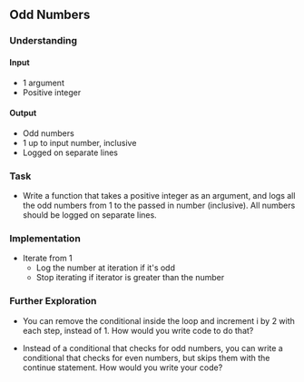 ## Odd Numbers

### Understanding
#### Input
- 1 argument
- Positive integer

#### Output
- Odd numbers
- 1 up to input number, inclusive
- Logged on separate lines

### Task
- Write a function that takes a positive integer as an argument, and logs all the odd numbers from 1 to the passed in number (inclusive). All numbers should be logged on separate lines.

### Implementation
- Iterate from 1
  + Log the number at iteration if it's odd
  + Stop iterating if iterator is greater than the number

### Further Exploration
- You can remove the conditional inside the loop and increment i by 2 with each step, instead of 1. How would you write code to do that?

- Instead of a conditional that checks for odd numbers, you can write a conditional that checks for even numbers, but skips them with the continue statement. How would you write your code?